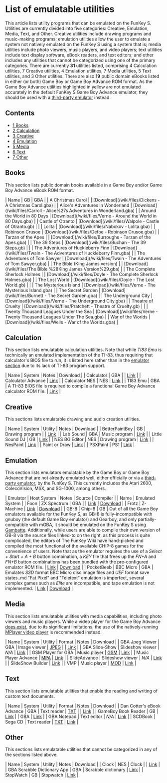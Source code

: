 # List of emulatable utilities


This article lists utility programs that can be emulated on the FunKey S. Utilities are currently divided into five categories: Creative, Emulation, Media, Text, and Other. Creative utilities include drawing programs and music-making programs; emulation utilities allow the user to emulate a system not natively emulated on the FunKey S using a system that is; media utilities include photo viewers, music players, and video players; text utilities include text display software, eBook readers, and text editors; and other includes any utilities that cannot be categorized using one of the primary categories. There are currently **31** utilities listed, comprising 4 Calculation utilities, 7 Creative utilities, 4 Emulation utilities, 7 Media utilities, 5 Text utilities, and 3 Other utilities. There are also **19** public domain eBooks listed in either (or both) Game Boy or Game Boy Advance ROM format. As the Game Boy Advance utilities highlighted in yellow are not emulated accurately in the default FunKey S Game Boy Advance emulator, they should be used with a [third-party emulator](/wiki/List_of_third-party_OPK_applications#Emulators "List of third-party OPK applications") instead.

## Contents

* [1 Books](#books)
* [2 Calculation](#calculation)
* [3 Creative](#creative)
* [4 Emulation](#emulation)
* [5 Media](#media)
* [6 Text](#text)
* [7 Other](#other)

## Books

This section lists public domain books available in a Game Boy and/or Game Boy Advance eBook ROM format.

| Name | GB | GBA |
| A Christmas Carol |  | [Download](/wiki/files/Dickens - A Christmas Carol.gba) |
| Alice's Adventures in Wonderland | [Download](/wiki/files/Carroll - Alice%27s Adventures in Wonderland.gba) |
| Around the World in 80 Days | [Download](/wiki/files/Verne - Around the World in 80 Days.gba) |
| Castle of Otranto | [Download](/wiki/files/Walpole - Castle of Otranto.gb) |  |
| Lolita | [Download](/wiki/files/Nabokov - Lolita.gba) |
| Robinson Crusoe | [Download](/wiki/files/Defoe - Robinson Crusoe.gba) |
| Tarzan of the Apes |  | [Download](/wiki/files/Burroughs - Tarzan of the Apes.gba) |
| The 39 Steps | [Download](/wiki/files/Buchan - The 39 Steps.gb) |  |
| The Adventures of Huckleberry Finn | [Download](/wiki/files/Twain - The Adventures of Huckleberry Finn.gba) |
| The Adventures of Tom Sawyer | [Download](/wiki/files/Twain - The Adventures of Tom Sawyer.gba) |
| The Bible (King James version) |  | [Download](/wiki/files/The Bible %28King James Version%29.gba) |
| The Complete Sherlock Holmes |  | [Download](/wiki/files/Doyle - The Complete Sherlock Holmes.gba) |
| The Lost World | [Download](/wiki/files/Doyle - The Lost World.gb) |  |
| The Mysterious Island | [Download](/wiki/files/Verne - The Mysterious Island.gba) |
| The Secret Garden | [Download](/wiki/files/Burnett - The Secret Garden.gba) |
| The Underground City | [Download](/wiki/files/Verne - The Underground City.gba) |
| Theatre of Cruelty | [Download](/wiki/files/Pratchett - Theatre of Cruelty.gb) |  |
| Twenty Thousand Leagues Under the Sea | [Download](/wiki/files/Verne - Twenty Thousand Leagues Under The Sea.gba) |
| War of the Worlds | [Download](/wiki/files/Wells - War of the Worlds.gba) |

## Calculation

This section lists emulatable calculation utilities. Note that while _TI83 Emu_ is technically an emulated implementation of the TI-83, thus requiring that calculator's BIOS file to run, it is listed here rather than in the [emulator section](#emulation) due to its lack of TI-83 program support.

| Name | System | Notes | Download |
| Calculator | GBA |  | [Link](https://sites.google.com/site/komojo/Calculator.zip) |
| Calculator Advance | [Link](https://www.gbadev.org/demos.php?showinfo=277) |
| Calculator NES | NES | [Link](https://wendelscardua.itch.io/nes-calculator) |
| TI83 Emu | GBA | A TI-83 BIOS file is required to compile a functional Game Boy Advance calculator ROM file. | [Link](https://pdroms.de/files/nintendo-gameboyadvance-gba/ti83-emu-v0-01) |

## Creative

This sections lists emulatable drawing and audio creation utilities.

| Name | System | Utility | Notes | Download |
| BetterPaintBoy | GB | Drawing program |  | [Link](https://www.reddit.com/r/Gameboy/comments/7rjh9n/home_brew_made_a_paint_for_dmg_link_to_the_rom/) |
| Lab Sound | GBA | Music program | [Link](https://pdroms.de/files/nintendo-gameboyadvance-gba/lab-sound) |
| Little Sound DJ | GB | [Link](https://www.littlesounddj.com/lsd/index.php) |
| NES BG Editor | NES | Drawing program | [Link](https://github.com/pinobatch/nesbgeditor#nes-graphics-editor) |
| NesPaint | [Link](https://hundredrabbits.itch.io/nespaint) |
| Paint or Draw | [Link](https://www.romhacking.net/homebrew/69/) |
| PSXPaint | PS1 | [Link](https://www.psx-place.com/threads/psxpaint.11109/) |

## Emulation

This section lists emulators emulatable by the Game Boy or Game Boy Advance that are not already emulated well, either officially or via a [third-party emulator](/wiki/List_of_third-party_OPK_applications#Emulators "List of third-party OPK applications"), by the FunKey S. This currently includes the Atari 2600, ColecoVision, MSX, and SG-1000, among others.

| Emulator | Host System | Notes | Source | Compiler |
| Name | Emulated System |
| Foon | ZX Spectrum | GBA |  | [Link](http://www.codepuppies.com/ben/sens/gba/mirror/about.html) | [Download](/wiki/files/Foon.zip) |
| Frotz | Z-Machine | [Link](https://www.ifarchive.org/indexes/if-archiveXinfocomXinterpretersXfrotz.html) | [Download](/wiki/files/Frotz.zip) |
| GB-8 | Chip-8 | GB | Out of all the Game Boy emulators available for the FunKey S, as GB-8 is fully-incompatible with gnuboy (the default Game Boy emulator) and Gearboy, and only partially-compatible with mGBA, it should be emulated on the FunKey S using [Gambatte](/wiki/List_of_third-party_OPK_applications#Emulators "List of third-party OPK applications"). Additionally, while users are able to compile their own version of GB-8 via the source files linked-to on the right, as this process is quite complicated, the editors of The FunKey Wiki have hand-picked and compiled the most functional of the available CHIP-8 games for the convenience of users. Note that as the emulator requires the use of a _Select + Start + A + B_ button combination, a _KEY_ file that frees up the _FN+A_ and _FN+B_ button combinations has been bundled with the pre-configured emulator ROM file. | [Link](https://github.com/Hacktix/GB-8) | [Download](/wiki/files/GB-8.zip) |
| PocketBeeb | BBC Micro | GBA | Emulates _SSD_ format BBC Micro disc image files and _UEF_ format save states..md "Fat Pixel" and "Teletext" emulation is imperfect, several complex games such as _Elite_ are incompatible, and tape emulation is not implemented. | [Link](https://pdroms.de/files/nintendo-gameboyadvance-gba/pocket-beeb-v1-01) | [Download](/wiki/files/PocketBeeb.zip) |

## Media

This section lists emulatable utilities with media capabilities, including photo viewers and music players. While a video player for the Game Boy Advance [does exist](http://www.gameboy-advance.net/video/), due to its significant limitations, the use of the natively-running [MPlayer video player](/wiki/List_of_third-party_OPK_applications#Applications "List of third-party OPK applications") is recommended instead.

| Name | System | Utility | Format | Notes | Download |
| GBA Jpeg Viewer | GBA | Image viewer | <u>JPEG</u> |  | [Link](http://www.caimans.net/gba/) |
| GBA Slide-Show | Slideshow viewer | _N/A_ | [Link](https://www.gbadev.org/demos.php?showinfo=494) |
| GSM Player for GBA | Music player | <u>GSM</u> | [Link](http://pineight.com/gba/gsm/) |
| Music Player Advance | <u>MPA</u> | [Link](http://www.gameboy-advance.net/emulated/musicplayer_advance_gba_mp3.htm) |
| SlideAdvance | Slideshow viewer | _N/A_ | [Link](http://www.gameboy-advance.net/emulated/gba_slide_show.htm) |
| SlideShow Builder | [Link](http://www.gameboy-advance.net/emulated/gba_slide_show.htm) |
| VMP | Music player | <u>MOD</u> | [Link](https://gbatemp.net/download/mod-player-for-gba-vmp.32168/) |

## Text

This section lists emulatable utilities that enable the reading and writing of custom text documents.

| Name | System | Utility | Format | Notes | Download |
| Dan Cotter's eBook Advance | GBA | Text reader | <u>TXT</u> |  | [Link](https://gbatemp.net/download/dan-cotters-ebook-advance.22900/) |
| GameBoy Book Reader | GB | [Link](http://www.mqp.com/fun/) |
| GBA | [Link](http://www.mqp.com/fun/) |
| GBA Notepad | Text editor | _N/A_ | [Link](https://www.gbadev.org/demos.php?showinfo=1378) |
| SCDBook | Sega CD | Text reader | <u>TXT</u> | [Link](https://sourceforge.net/projects/scdbook/) |

## Other

This sections lists emulatable utilities that cannot be categorized in any of the sections listed above.

| Name | System | Utility | Notes | Download |
| Clock | NES | Clock |  | [Link](https://pdroms.de/files/nintendo-nintendoentertainmentsystem-nes-famicom-fc/clock) |
| GBA Scrabble Dictionary App | GBA | Scrabble dictionary | [Link](https://www.gbadev.org/demos.php?showinfo=545) |
| StopWatch | GB | Stopwatch | [Link](https://www.nesworld.com/gb/homebrew/application/stopwatch-v1.zip) |

